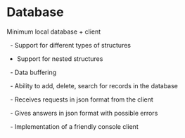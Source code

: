 # Database
Minimum local database + client

  - Support for different types of structures
  
  - Support for nested structures
  
  - Data buffering
  
  - Ability to add, delete, search for records in the database
  
  - Receives requests in json format from the client
  
  - Gives answers in json format with possible errors
  
  - Implementation of a friendly console client
